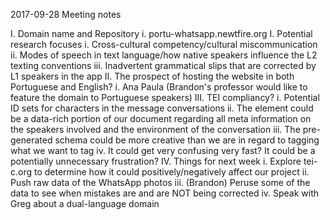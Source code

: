 2017-09-28 Meeting notes 

I. Domain name and Repository 
	i. portu-whatsapp.newtfire.org
I. Potential research focuses
	i. Cross-cultural competency/cultural miscommunication
	ii. Modes of speech in text language/how native speakers influence the L2 texting conventions
	iii. Inadvertent grammatical slips that are corrected by L1 speakers in the app
II. The prospect of hosting the website in both Portuguese and English?
	i. Ana Paula (Brandon's professor would like to feature the domain to Portuguese speakers)
III. TEI compliancy?
	i. Potential ID sets for characters in the message conversations
	ii. The <teiHeader> element could be a data-rich portion of our document regarding all meta information on the speakers involved and the environment of the conversation
	iii. The pre-generated schema could be more creative than we are in regard to tagging what we want to tag
	iv. It could get very confusing very fast? It could be a potentially unnecessary frustration?
IV. Things for next week
	i. Explore tei-c.org to determine how it could positively/negatively affect our project
	ii. Push raw data of the WhatsApp photos 
	iii. (Brandon) Peruse some of the data to see when mistakes are and are NOT being corrected
	iv. Speak with Greg about a dual-language domain
